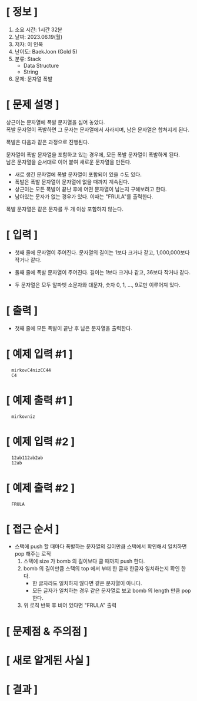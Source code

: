 # **[ 정보 ]**
1. 소요 시간: 1시간 32분
2. 날짜: 2023.06.19(월)
3. 저자: 이 인복
4. 난이도: BaekJoon (Gold 5)
5. 분류: Stack
    - Data Structure
    - String
6. 문제: 문자열 폭발

# **[ 문제 설명 ]**

상근이는 문자열에 폭발 문자열을 심어 놓았다.   
폭발 문자열이 폭발하면 그 문자는 문자열에서 사라지며, 남은 문자열은 합쳐지게 된다.

폭발은 다음과 같은 과정으로 진행된다.

문자열이 폭발 문자열을 포함하고 있는 경우에, 모든 폭발 문자열이 폭발하게 된다.   
남은 문자열을 순서대로 이어 붙여 새로운 문자열을 만든다.

- 새로 생긴 문자열에 폭발 문자열이 포함되어 있을 수도 있다.
- 폭발은 폭발 문자열이 문자열에 없을 때까지 계속된다.
- 상근이는 모든 폭발이 끝난 후에 어떤 문자열이 남는지 구해보려고 한다.
- 남아있는 문자가 없는 경우가 있다. 이때는 "FRULA"를 출력한다.

폭발 문자열은 같은 문자를 두 개 이상 포함하지 않는다.

# **[ 입력 ]**
- 첫째 줄에 문자열이 주어진다. 문자열의 길이는 1보다 크거나 같고, 1,000,000보다 작거나 같다.

- 둘째 줄에 폭발 문자열이 주어진다. 길이는 1보다 크거나 같고, 36보다 작거나 같다.

- 두 문자열은 모두 알파벳 소문자와 대문자, 숫자 0, 1, ..., 9로만 이루어져 있다.

# **[ 출력 ]**
- 첫째 줄에 모든 폭발이 끝난 후 남은 문자열을 출력한다.

# **[ 예제 입력 #1 ]**
      mirkovC4nizCC44
      C4

# **[ 예제 출력 #1 ]**
      mirkovniz

# **[ 예제 입력 #2 ]**
      12ab112ab2ab
      12ab

# **[ 예제 출력 #2 ]**
      FRULA

# **[ 접근 순서 ]**
- 스택에 push 할 때마다 폭발하는 문자열의 길이만큼 스택에서 확인해서 일치하면 pop 해주는 로직
   1. 스택에 size 가 bomb 의 길이보다 클 때까지 push 한다.
   2. bomb 의 길이만큼 스택의 top 에서 부터 한 글자 한글자 일치하는지 확인 한다.
      - 한 글자라도 일치하지 않다면 같은 문자열이 아니다.
      - 모든 글자가 일치하는 경우 같은 문자열로 보고 bomb 의 length 만큼 pop 한다.
   3. 위 로직 반복 후 비어 있다면 "FRULA" 출력
   
# **[ 문제점 & 주의점 ]**

# **[ 새로 알게된 사실 ]**

# **[ 결과 ]**